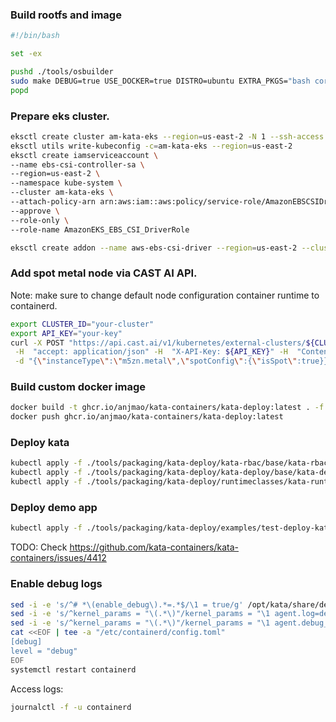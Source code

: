 ###  Build rootfs and image

```sh
#!/bin/bash

set -ex

pushd ./tools/osbuilder
sudo make DEBUG=true USE_DOCKER=true DISTRO=ubuntu EXTRA_PKGS="bash coreutils curl" rootfs image
popd
```

###  Prepare eks cluster.

```sh
eksctl create cluster am-kata-eks --region=us-east-2 -N 1 --ssh-access
eksctl utils write-kubeconfig -c=am-kata-eks --region=us-east-2
eksctl create iamserviceaccount \
--name ebs-csi-controller-sa \
--region=us-east-2 \
--namespace kube-system \
--cluster am-kata-eks \
--attach-policy-arn arn:aws:iam::aws:policy/service-role/AmazonEBSCSIDriverPolicy \
--approve \
--role-only \
--role-name AmazonEKS_EBS_CSI_DriverRole

eksctl create addon --name aws-ebs-csi-driver --region=us-east-2 --cluster am-kata-eks --service-account-role-arn arn:aws:iam::<account-id>:role/AmazonEKS_EBS_CSI_DriverRole --force
```

###  Add spot metal node via CAST AI API. 
Note: make sure to change default node configuration container runtime to containerd.

```sh
export CLUSTER_ID="your-cluster"
export API_KEY="your-key"
curl -X POST "https://api.cast.ai/v1/kubernetes/external-clusters/${CLUSTER_ID}/nodes" \
 -H  "accept: application/json" -H  "X-API-Key: ${API_KEY}" -H  "Content-Type: application/json" \
 -d "{\"instanceType\":\"m5zn.metal\",\"spotConfig\":{\"isSpot\":true}}"
```

###  Build custom docker image

```sh
docker build -t ghcr.io/anjmao/kata-containers/kata-deploy:latest . -f ./hack/Dockerfile
docker push ghcr.io/anjmao/kata-containers/kata-deploy:latest
```

###  Deploy kata

```sh
kubectl apply -f ./tools/packaging/kata-deploy/kata-rbac/base/kata-rbac.yaml
kubectl apply -f ./tools/packaging/kata-deploy/kata-deploy/base/kata-deploy-stable.yaml
kubectl apply -f ./tools/packaging/kata-deploy/runtimeclasses/kata-runtimeClasses.yaml
```

###  Deploy demo app

```sh
kubectl apply -f ./tools/packaging/kata-deploy/examples/test-deploy-kata-clh.yaml
```

TODO: Check https://github.com/kata-containers/kata-containers/issues/4412


### Enable debug logs

```sh
sed -i -e 's/^# *\(enable_debug\).*=.*$/\1 = true/g' /opt/kata/share/defaults/kata-containers/configuration-clh.toml
sed -i -e 's/^kernel_params = "\(.*\)"/kernel_params = "\1 agent.log=debug initcall_debug"/g' /opt/kata/share/defaults/kata-containers/configuration-clh.toml
sed -i -e 's/^kernel_params = "\(.*\)"/kernel_params = "\1 agent.debug_console_vport=1026"/g' /opt/kata/share/defaults/kata-containers/configuration-clh.toml
cat <<EOF | tee -a "/etc/containerd/config.toml"
[debug]
level = "debug"
EOF
systemctl restart containerd
```

Access logs:

```sh
journalctl -f -u containerd
```
